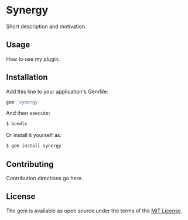 # Synergy
Short description and motivation.

## Usage
How to use my plugin.

## Installation
Add this line to your application's Gemfile:

```ruby
gem 'synergy'
```

And then execute:
```bash
$ bundle
```

Or install it yourself as:
```bash
$ gem install synergy
```

## Contributing
Contribution directions go here.

## License
The gem is available as open source under the terms of the [MIT License](http://opensource.org/licenses/MIT).
